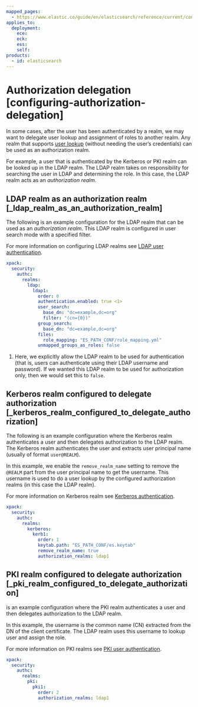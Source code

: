 ```yaml
---
mapped_pages:
  - https://www.elastic.co/guide/en/elasticsearch/reference/current/configuring-authorization-delegation.html
applies_to:
  deployment:
    ece:
    eck:
    ess:
    self:
products:
  - id: elasticsearch
---
```


# Authorization delegation [configuring-authorization-delegation]

In some cases, after the user has been authenticated by a realm, we may want to delegate user lookup and assignment of roles to another realm. Any realm that supports [user lookup](looking-up-users-without-authentication.md) (without needing the user’s credentials) can be used as an authorization realm.

For example, a user that is authenticated by the Kerberos or PKI realm can be looked up in the LDAP realm. The LDAP realm takes on responsibility for searching the user in LDAP and determining the role. In this case, the LDAP realm acts as an *authorization realm*.

## LDAP realm as an authorization realm [_ldap_realm_as_an_authorization_realm]

The following is an example configuration for the LDAP realm that can be used as an *authorization realm*. This LDAP realm is configured in user search mode with a specified filter.

For more information on configuring LDAP realms see [LDAP user authentication](ldap.md).

```yaml
xpack:
  security:
    authc:
      realms:
        ldap:
          ldap1:
            order: 0
            authentication.enabled: true <1>
            user_search:
              base_dn: "dc=example,dc=org"
              filter: "(cn={0})"
            group_search:
              base_dn: "dc=example,dc=org"
            files:
              role_mapping: "ES_PATH_CONF/role_mapping.yml"
            unmapped_groups_as_roles: false
```

1. Here, we explicitly allow the LDAP realm to be used for authentication (that is, users can authenticate using their LDAP username and password). If we wanted this LDAP realm to be used for authorization only, then we would set this to `false`.

## Kerberos realm configured to delegate authorization [_kerberos_realm_configured_to_delegate_authorization]

The following is an example configuration where the Kerberos realm authenticates a user and then delegates authorization to the LDAP realm. The Kerberos realm authenticates the user and extracts user principal name (usually of format `user@REALM`). 

In this example, we enable the `remove_realm_name` setting to remove the `@REALM` part from the user principal name to get the username. This username is used to do a user lookup by the configured authorization realms (in this case the LDAP realm).

For more information on Kerberos realm see [Kerberos authentication](kerberos.md).

```yaml
xpack:
  security:
    authc:
      realms:
        kerberos:
          kerb1:
            order: 1
            keytab.path: "ES_PATH_CONF/es.keytab"
            remove_realm_name: true
            authorization_realms: ldap1
```


## PKI realm configured to delegate authorization [_pki_realm_configured_to_delegate_authorization]

is an example configuration where the PKI realm authenticates a user and then delegates authorization to the LDAP realm.

In this example, the username is the common name (CN) extracted from the DN of the client certificate. The LDAP realm uses this username to lookup user and assign the role.

For more information on PKI realms see [PKI user authentication](pki.md).

```yaml
xpack:
  security:
    authc:
      realms:
        pki:
          pki1:
            order: 2
            authorization_realms: ldap1
```
